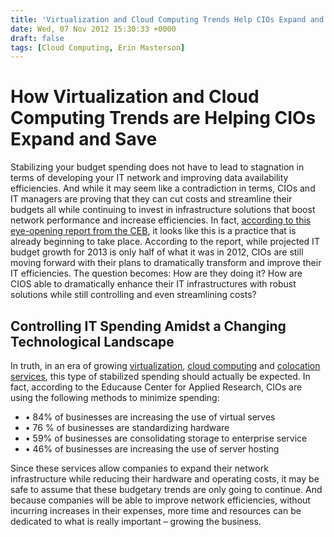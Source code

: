```yaml
---
title: 'Virtualization and Cloud Computing Trends Help CIOs Expand and Save'
date: Wed, 07 Nov 2012 15:30:33 +0000
draft: false
tags: [Cloud Computing, Erin Masterson]
---
```


How Virtualization and Cloud Computing Trends are Helping CIOs Expand and Save
==============================================================================

Stabilizing your budget spending does not have to lead to stagnation in terms of developing your IT network and improving data availability efficiencies. And while it may seem like a contradiction in terms, CIOs and IT managers are proving that they can cut costs and streamline their budgets all while continuing to invest in infrastructure solutions that boost network performance and increase efficiencies. In fact, [according to this eye-opening report from the CEB](http://tech.exbdblogs.com/2012/09/27/2013-it-budget/), it looks like this is a practice that is already beginning to take place. According to the report, while projected IT budget growth for 2013 is only half of what it was in 2012, CIOs are still moving forward with their plans to dramatically transform and improve their IT efficiencies. The question becomes: How are they doing it? How are CIOS able to dramatically enhance their IT infrastructures with robust solutions while still controlling and even streamlining costs?

Controlling IT Spending Amidst a Changing Technological Landscape
-----------------------------------------------------------------

In truth, in an era of growing [virtualization](https://www.expedient.com/products/managed-virtual-instance.php), [cloud computing](https://www.expedient.com/products/cloud-computing-solutions.php) and [colocation services](https://www.expedient.com/products/colocation.php), this type of stabilized spending should actually be expected. In fact, according to the Educause Center for Applied Research, CIOs are using the following methods to minimize spending:

*   • 84% of businesses are increasing the use of virtual serves
*   • 76 % of businesses are standardizing hardware
*   • 59% of businesses are consolidating storage to enterprise service
*   • 46% of businesses are increasing the use of server hosting

Since these services allow companies to expand their network infrastructure while reducing their hardware and operating costs, it may be safe to assume that these budgetary trends are only going to continue. And because companies will be able to improve network efficiencies, without incurring increases in their expenses, more time and resources can be dedicated to what is really important – growing the business.